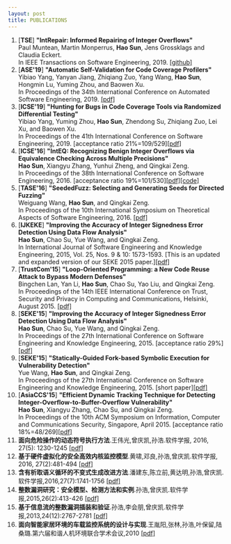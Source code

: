 ```yaml
---
layout: post
title: PUBLICATIONS
---
```


1.  [**TSE**] **"IntRepair: Informed Repairing of Integer Overflows"**  
  Paul Muntean, Martin Monperrus, **Hao Sun**, Jens Grossklags and Claudia Eckert.  
  In IEEE Transactions on Software Engineering, 2019. [[github]](https://github.com/TeamVault/IntRepair)
1.  [**ASE'19**] **"Automatic Self-Validation for Code Coverage Profilers"**  
  Yibiao Yang, Yanyan Jiang, Zhiqiang Zuo, Yang Wang, **Hao Sun**, Hongmin Lu, Yuming Zhou, and Baowen Xu.  
  In Proceedings of the 34th International Conference on Automated Software Engineering, 2019. [[pdf]](https://yangyibiao.github.io/papers/ASE2019_Cod.pdf)
1.  [**ICSE'19**] **"Hunting for Bugs in Code Coverage Tools via Randomized Differential Testing"**  
  Yibiao Yang, Yuming Zhou, **Hao Sun**, Zhendong Su, Zhiqiang Zuo, Lei Xu, and Baowen Xu.  
  In Proceedings of the 41th International Conference on Software Engineering, 2019. [acceptance ratio 21%=109/529][[pdf]](https://yangyibiao.github.io/papers/ICSE2019_difftest_coverage.pdf)
1.  [**ICSE'16**] **"IntEQ: Recognizing Benign Integer Overflows via Equivalence Checking Across Multiple Precisions"**  
  **Hao Sun**, Xiangyu Zhang, Yunhui Zheng, and Qingkai Zeng.  
  In Proceedings of the 38th International Conference on Software Engineering, 2016. [acceptance ratio 19%=101/530][[pdf]](http://dl.acm.org/citation.cfm?id=2884820)[[code]](https://github.com/shqking/inteq)
1.  [**TASE'16**] **"SeededFuzz: Selecting and Generating Seeds for Directed Fuzzing"**  
  Weiguang Wang, **Hao Sun**, and Qingkai Zeng.  
  In Proceedings of the 10th International Symposium on Theoretical Aspects of Software Engineering, 2016. [[pdf]](http://ieeexplore.ieee.org/abstract/document/7541885/)
1.  [**IJKEKE**] **"Improving the Accuracy of Integer Signedness Error Detection Using Data Flow Analysis"**  
  **Hao Sun**, Chao Su, Yue Wang, and Qingkai Zeng.  
  In International Journal of Software Engineering and Knowledge Engineering, 2015, Vol. 25, Nos. 9 & 10: 1573-1593. [This is an updated and expanded version of our SEKE 2015 paper.][[pdf]](http://www.worldscientific.com/doi/pdf/10.1142/S0218194015400331)
1.  [**TrustCom'15**] **"Loop-Oriented Programming: a New Code Reuse Attack to Bypass Modern Defenses"**  
  Bingchen Lan, Yan Li, **Hao Sun**, Chao Su, Yao Liu, and Qingkai Zeng.  
  In Proceedings of the 14th IEEE International Conference on Trust, Security and Privacy in Computing and Communications, Helsinki, August 2015. [[pdf]](http://ieeexplore.ieee.org/document/7345282/)
1.  [**SEKE'15**] **"Improving the Accuracy of Integer Signedness Error Detection Using Data Flow Analysis"**  
  **Hao Sun**, Chao Su, Yue Wang, and Qingkai Zeng.  
  In Proceedings of the 27th International Conference on Software Engineering and Knowledge Engineering, 2015. [acceptance ratio 29%][[pdf]](http://ksiresearchorg.ipage.com/seke/seke15paper/seke15paper_123.pdf)
1.  [**SEKE'15**] **"Statically-Guided Fork-based Symbolic Execution for Vulnerability Detection"**  
  Yue Wang, **Hao Sun**, and Qingkai Zeng.  
  In Proceedings of the 27th International Conference on Software Engineering and Knowledge Engineering, 2015. [short paper][[pdf]](http://ksiresearchorg.ipage.com/seke/seke15paper/seke15paper_94.pdf)
1.  [**AsiaCCS'15**] **"Efficient Dynamic Tracking Technique for Detecting Integer-Overflow-to-Buffer-Overflow Vulnerability"**  
  **Hao Sun**, Xiangyu Zhang, Chao Su, and Qingkai Zeng.  
  In Proceedings of the 10th ACM Symposium on Information, Computer and Communications Security, Singapore, April 2015. [acceptance ratio 18%=48/269][[pdf]](http://dl.acm.org/citation.cfm?id=2714605)
1.  **面向危险操作的动态符号执行方法**.王伟光,曾庆凯,孙浩.软件学报, 2016, 27(5): 1230-1245 [[pdf]](http://www.jos.org.cn/ch/reader/view_abstract.aspx?file_no=5027&flag=1)
1.  **基于硬件虚拟化的安全高效内核监控模型**.黄啸,邓良,孙浩,曾庆凯.软件学报, 2016, 27(2):481-494 [[pdf]](http://www.jos.org.cn/ch/reader/view_abstract.aspx?file_no=4866&flag=1)
1.  **含有析取语义循环的不变式生成改进方法**.潘建东,陈立前,黄达明,孙浩,曾庆凯.软件学报,2016,27(7):1741-1756 [[pdf]](http://www.jos.org.cn/ch/reader/view_abstract.aspx?file_no=4836)
1.  **整数漏洞研究：安全模型、检测方法和实例**.孙浩,曾庆凯.软件学报,2015,26(2):413-426 [[pdf]](http://www.jos.org.cn/ch/reader/view_abstract.aspx?file_no=4793)
1.  **基于信息流的整数漏洞插装和验证**.孙浩,李会朋,曾庆凯.软件学报,2013,24(12):2767-2781 [[pdf]](http://www.jos.org.cn/ch/reader/view_abstract.aspx?file_no=4385&flag=1)  
1.  **面向智能家居环境的车载监控系统的设计与实现**.王胤阳,张林,孙浩,叶保留,陆桑璐.第六届和谐人机环境联合学术会议,2010 [[pdf]](http://cpfd.cnki.com.cn/Article/CPFDTOTAL-JDMT201010001067.htm)